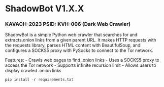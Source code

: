 # ShadowBot V1.X.X
### KAVACH-2023 PSID: KVH-006 (Dark Web Crawler)

ShadowBot is a simple Python web crawler that searches for and extracts.onion links from a given parent URL. It makes HTTP requests with the requests library, parses HTML content with BeautifulSoup, and configures a SOCKS5 proxy with PySocks to connect to the Tor network.

Features:
    - Crawls web pages to find .onion links
    - Uses a SOCKS5 proxy to access the Tor network
    - Supports infinite recursion limit
    - Allows users to display crawled .onion links

```python
pip install -r requirements.txt
```
